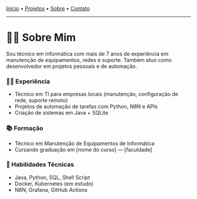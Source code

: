 [Início](index.md) • [Projetos](projetos.md) • [Sobre](sobre.md) • [Contato](contato.md)

---

# 👨‍💻 Sobre Mim

Sou técnico em informática com mais de 7 anos de experiência em manutenção de equipamentos, redes e suporte. Também atuo como desenvolvedor em projetos pessoais e de automação.

### 🧑‍💼 Experiência

- Técnico em TI para empresas locais (manutenção, configuração de rede, suporte remoto)
- Projetos de automação de tarefas com Python, N8N e APIs
- Criação de sistemas em Java + SQLite

### 📚 Formação

- Técnico em Manutenção de Equipamentos de Informática
- Cursando graduação em [nome do curso] — [faculdade]

### 📌 Habilidades Técnicas

- Java, Python, SQL, Shell Script
- Docker, Kubernetes (em estudo)
- N8N, Grafana, GitHub Actions
